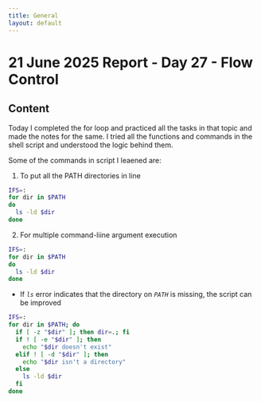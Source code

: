 ```yaml
---
title: General
layout: default
---
```


# 21 June 2025 Report - Day 27 - Flow Control

## Content

Today I completed the for loop and practiced all the tasks in that topic and made the notes for the same. I tried all the functions and commands in the shell script and understood the logic behind them. 

Some of the commands in script I leaened are:
1. To put all the PATH directories in line
```bash
IFS=:
for dir in $PATH
do
  ls -ld $dir
done
```

2. For multiple command-liine argument execution
```bash
IFS=:
for dir in $PATH
do
  ls -ld $dir
done
```
- If *`ls`*  error indicates that the directory on *`PATH`* is missing, the script can be improved
```bash
IFS=:
for dir in $PATH; do
  if [ -z "$dir" ]; then dir=.; fi
  if ! [ -e "$dir" ]; then
    echo "$dir doesn't exist"
  elif ! [ -d "$dir" ]; then
    echo "$dir isn't a directory"
  else
    ls -ld $dir
  fi
done
```